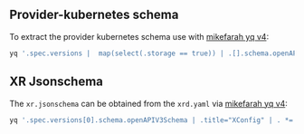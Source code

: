 ## Provider-kubernetes schema

To extract the provider kubernetes schema use with [mikefarah yq v4](https://github.com/mikefarah/yq):

```bash
yq '.spec.versions |  map(select(.storage == true)) | .[].schema.openAPIV3Schema | .title="Object"' provider-kubernetes/package/crds/kubernetes.crossplane.io_objects.yaml -o json > kubernetes_object.jsonschema
```

## XR Jsonschema

The `xr.jsonschema` can be obtained from the `xrd.yaml` via [mikefarah yq v4](https://github.com/mikefarah/yq):

```bash
yq '.spec.versions[0].schema.openAPIV3Schema | .title="XConfig" | . *= load("claimRef.yaml")' xrd.yaml -o json > xr.jsonschema
```